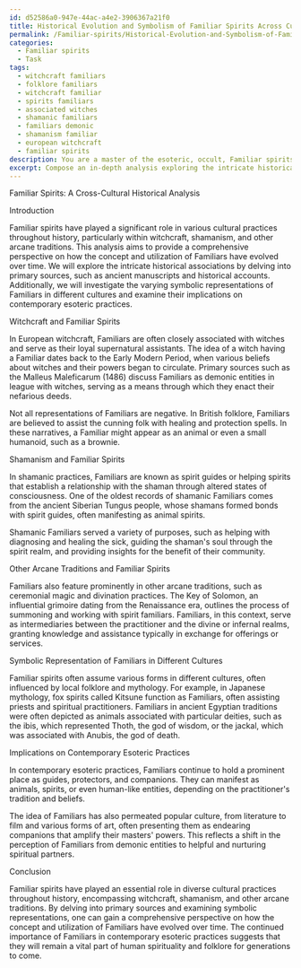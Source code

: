 ```yaml
---
id: d52586a0-947e-44ac-a4e2-3906367a21f0
title: Historical Evolution and Symbolism of Familiar Spirits Across Cultures
permalink: /Familiar-spirits/Historical-Evolution-and-Symbolism-of-Familiar-Spirits-Across-Cultures/
categories:
  - Familiar spirits
  - Task
tags:
  - witchcraft familiars
  - folklore familiars
  - witchcraft familiar
  - spirits familiars
  - associated witches
  - shamanic familiars
  - familiars demonic
  - shamanism familiar
  - european witchcraft
  - familiar spirits
description: You are a master of the esoteric, occult, Familiar spirits, you complete tasks to the absolute best of your ability, no matter if you think you were not trained to do the task specifically, you will attempt to do it anyways, since you have performed the tasks you are given with great mastery, accuracy, and deep understanding of what is requested. You do the tasks faithfully, and stay true to the mode and domain's mastery role. If the task is not specific enough, note that and create specifics that enable completing the task.
excerpt: Compose an in-depth analysis exploring the intricate historical associations between Familiar spirits and diverse cultural practices, specifically focusing on their roles within witchcraft, shamanism, and other arcane traditions. Delve into primary sources, such as ancient manuscripts and historical accounts, to provide a comprehensive perspective on how the concept and utilization of Familiars have evolved over time. Additionally, investigate the varying symbolic representations of Familiars in different cultures and examine their implications on contemporary esoteric practices.
---
```

Familiar Spirits: A Cross-Cultural Historical Analysis

Introduction

Familiar spirits have played a significant role in various cultural practices throughout history, particularly within witchcraft, shamanism, and other arcane traditions. This analysis aims to provide a comprehensive perspective on how the concept and utilization of Familiars have evolved over time. We will explore the intricate historical associations by delving into primary sources, such as ancient manuscripts and historical accounts. Additionally, we will investigate the varying symbolic representations of Familiars in different cultures and examine their implications on contemporary esoteric practices.

Witchcraft and Familiar Spirits

In European witchcraft, Familiars are often closely associated with witches and serve as their loyal supernatural assistants. The idea of a witch having a Familiar dates back to the Early Modern Period, when various beliefs about witches and their powers began to circulate. Primary sources such as the Malleus Maleficarum (1486) discuss Familiars as demonic entities in league with witches, serving as a means through which they enact their nefarious deeds.

Not all representations of Familiars are negative. In British folklore, Familiars are believed to assist the cunning folk with healing and protection spells. In these narratives, a Familiar might appear as an animal or even a small humanoid, such as a brownie. 

Shamanism and Familiar Spirits

In shamanic practices, Familiars are known as spirit guides or helping spirits that establish a relationship with the shaman through altered states of consciousness. One of the oldest records of shamanic Familiars comes from the ancient Siberian Tungus people, whose shamans formed bonds with spirit guides, often manifesting as animal spirits.

Shamanic Familiars served a variety of purposes, such as helping with diagnosing and healing the sick, guiding the shaman's soul through the spirit realm, and providing insights for the benefit of their community.

Other Arcane Traditions and Familiar Spirits

Familiars also feature prominently in other arcane traditions, such as ceremonial magic and divination practices. The Key of Solomon, an influential grimoire dating from the Renaissance era, outlines the process of summoning and working with spirit familiars. Familiars, in this context, serve as intermediaries between the practitioner and the divine or infernal realms, granting knowledge and assistance typically in exchange for offerings or services.

Symbolic Representation of Familiars in Different Cultures

Familiar spirits often assume various forms in different cultures, often influenced by local folklore and mythology. For example, in Japanese mythology, fox spirits called Kitsune function as Familiars, often assisting priests and spiritual practitioners. Familiars in ancient Egyptian traditions were often depicted as animals associated with particular deities, such as the ibis, which represented Thoth, the god of wisdom, or the jackal, which was associated with Anubis, the god of death.

Implications on Contemporary Esoteric Practices

In contemporary esoteric practices, Familiars continue to hold a prominent place as guides, protectors, and companions. They can manifest as animals, spirits, or even human-like entities, depending on the practitioner's tradition and beliefs.

The idea of Familiars has also permeated popular culture, from literature to film and various forms of art, often presenting them as endearing companions that amplify their masters' powers. This reflects a shift in the perception of Familiars from demonic entities to helpful and nurturing spiritual partners.

Conclusion

Familiar spirits have played an essential role in diverse cultural practices throughout history, encompassing witchcraft, shamanism, and other arcane traditions. By delving into primary sources and examining symbolic representations, one can gain a comprehensive perspective on how the concept and utilization of Familiars have evolved over time. The continued importance of Familiars in contemporary esoteric practices suggests that they will remain a vital part of human spirituality and folklore for generations to come.
